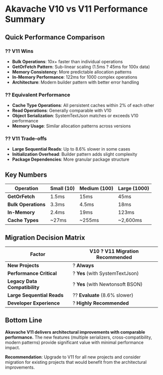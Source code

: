 # Akavache V10 vs V11 Performance Summary

## Quick Performance Comparison

### ?? V11 Wins
- **Bulk Operations**: 10x+ faster than individual operations
- **GetOrFetch Pattern**: Sub-linear scaling (1.5ms ? 45ms for 100x data)
- **Memory Consistency**: More predictable allocation patterns
- **In-Memory Performance**: 122ms for 1000 complex operations
- **Architecture**: Modern builder pattern with better error handling

### ?? Equivalent Performance
- **Cache Type Operations**: All persistent caches within 2% of each other
- **Read Operations**: Generally comparable with V10
- **Object Serialization**: SystemTextJson matches or exceeds V10 performance
- **Memory Usage**: Similar allocation patterns across versions

### ?? V11 Trade-offs
- **Large Sequential Reads**: Up to 8.6% slower in some cases
- **Initialization Overhead**: Builder pattern adds slight complexity
- **Package Dependencies**: More granular package structure

## Key Numbers

| Operation | Small (10) | Medium (100) | Large (1000) |
|-----------|------------|--------------|--------------|
| **GetOrFetch** | 1.5ms | 15ms | 45ms |
| **Bulk Operations** | 3.3ms | 4.5ms | 18ms |
| **In-Memory** | 2.4ms | 19ms | 123ms |
| **Cache Types** | ~27ms | ~255ms | ~2,600ms |

## Migration Decision Matrix

| Factor | V10 ? V11 Migration Recommended |
|--------|--------------------------------|
| **New Projects** | ? **Always** |
| **Performance Critical** | ? **Yes** (with SystemTextJson) |
| **Legacy Data Compatibility** | ? **Yes** (with Newtonsoft BSON) |
| **Large Sequential Reads** | ?? **Evaluate** (8.6% slower) |
| **Developer Experience** | ? **Highly Recommended** |

## Bottom Line

**Akavache V11 delivers architectural improvements with comparable performance.** The new features (multiple serializers, cross-compatibility, modern patterns) provide significant value with minimal performance impact.

**Recommendation**: Upgrade to V11 for all new projects and consider migration for existing projects that would benefit from the architectural improvements.
